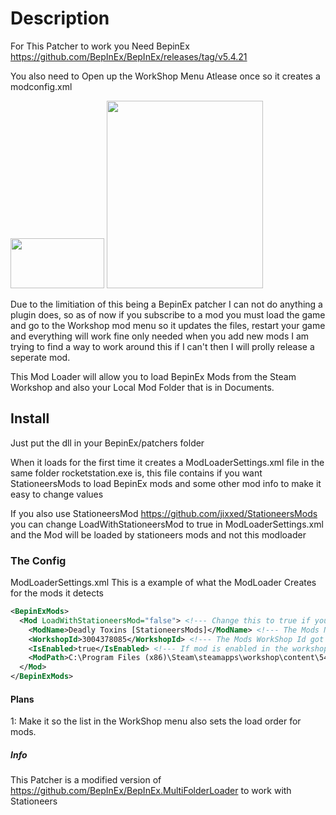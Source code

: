 
# Description

For This Patcher to work you Need BepinEx https://github.com/BepInEx/BepInEx/releases/tag/v5.4.21

You also need to Open up the WorkShop Menu Atlease once so it creates a modconfig.xml

<img src="https://github.com/ihatetn931/StationeersBepinExModLoader/assets/2037352/52c0f1c0-4e46-4412-9b8d-b08cf65e84cc" width="150" height="80">

<img src="https://github.com/ihatetn931/StationeersBepinExModLoader/assets/2037352/92c7560d-9f76-4535-ba06-7461264cabe9" width="250" height="300">

Due to the limitiation of this being a BepinEx patcher I can not do anything a plugin does, so as of now if you subscribe to a mod you must load the game and go to the Workshop mod menu so it updates the files, restart your game and everything will work fine
only needed when you add new mods I am trying to find a way to work around this if I can't then I will prolly release a seperate mod.

This Mod Loader will allow you to load BepinEx Mods from the Steam Workshop and also your Local Mod Folder that is in Documents.

## Install
Just put the dll in your BepinEx/patchers folder

When it loads for the first time it creates a ModLoaderSettings.xml file in the same folder rocketstation.exe is, this file contains if you want StationeersMods to load BepinEx mods and some other mod info to make it easy to change values

If you also use StationeersMod https://github.com/jixxed/StationeersMods you can change LoadWithStationeersMod to true in ModLoaderSettings.xml and the Mod will be loaded by stationeers mods and not this modloader

### The Config
ModLoaderSettings.xml
This is a example of what the ModLoader Creates for the mods it detects
```xml
<BepinExMods>
  <Mod LoadWithStationeersMod="false"> <!--- Change this to true if you want StationeersMods to load this Mod --->
    <ModName>Deadly Toxins [StationeersMods]</ModName> <!--- The Mods Name got from the About.xml in the mod folder NOT CHANGEABLE --->
    <WorkshopId>3004378085</WorkshopId> <!--- The Mods WorkShop Id got from the About.xml in the mod folder, if it has no id it is 0 NOT CHANGEABLE --->
    <IsEnabled>true</IsEnabled> <!--- If mod is enabled in the workshop menu NOT CHANGEABLE --->
    <ModPath>C:\Program Files (x86)\Steam\steamapps\workshop\content\544550\3004378085</ModPath> <!--- The Mods ModPath the path the mod is NOT CHANGEABLE --->
  </Mod>
</BepinExMods>
```

#### Plans
1: Make it so the list in the WorkShop menu also sets the load order for mods.

##### Info
This Patcher is a modified version of https://github.com/BepInEx/BepInEx.MultiFolderLoader to work with Stationeers
